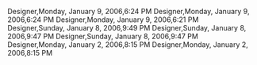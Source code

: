 ﻿Designer,Monday, January 9, 2006,6:24 PMDesigner,Monday, January 9, 2006,6:24 PMDesigner,Monday, January 9, 2006,6:21 PMDesigner,Sunday, January 8, 2006,9:49 PMDesigner,Sunday, January 8, 2006,9:47 PMDesigner,Sunday, January 8, 2006,9:47 PMDesigner,Monday, January 2, 2006,8:15 PMDesigner,Monday, January 2, 2006,8:15 PM